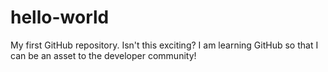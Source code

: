 # hello-world
My first GitHub repository. Isn't this exciting? 
I am learning GitHub so that I can be an asset to the developer community!
